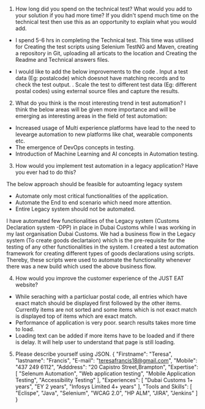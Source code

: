 1.	How long did you spend on the technical test? What would you add to your solution if you had more time? If you didn't spend much time on the technical test then use this as an opportunity to explain what you would add.

- I spend 5-6 hrs in completing the Technical test. This time was utilised for Creating the test scripts using Selenium TestNG and Maven, creating a repository in Git, uploading all articats to the location and Creating the Readme and Technical answers files.

- I would like to add the below improvements to the code
 . Input a test data (Eg: postalcode) which doesnot have matching records and to check the test output.
 . Scale the test to different test data (Eg: different postal codes) using external source files and capture the results.
  
2.	What do you think is the most interesting trend in test automation?
I think the below areas will be given more importance and will be emerging as interesting areas in the field of test automation:
- Increased usage of Multi experience platforms have lead to the need to levearge automation to new platforms like chat, wearable components etc.
- The emergence of DevOps concepts in testing.
- Introduction of Machine Learning and AI concepts in Automation testing.

3.	How would you implement test automation in a legacy application? Have you ever had to do this?

The below approach should be feasible for autoamting legacy system
- Automate only most critical functionalities of the application.
- Automate the End to end scenario which need more attention.
- Entire Legacy system should not be automated.

I have automated few functionalities of the Legacy system (Customs Declaration system -DPP) in place in Dubai Customs while I was working in my last organisation Dubai Customs. We had a business flow in the Legacy system (To create goods declartaion) which is the pre-requisite for the testing of any other functionalities in the system. I created a test automation framework for creating different types of goods declarations using scripts. Thereby, these scripts were used to automate the functionality whenever there was a new build which used the above business flow.

4.	How would you improve the customer experience of the JUST EAT website?

- While seraching with a particluar postal code, all entries which have exact match should be displayed first followed by the other items. Currently items are not sorted and some items which is not exact match is displayed top of items which are exact match.
- Performance of application is very poor. search results takes more time to load.
- Loading text can be added if more items have to be loaded and if there is delay. It will help user to understand that page is still loading.


5.	Please describe yourself using JSON.
{
  "Firstname": "Teresa",
  "lastname": "Francis",
  "E-mail": "teresafrancis18@gmail.com",
  "Mobile": "437 249 6112",
  "Adddress": "20 Capistro Street,Brampton",
  "Expertise": [
    "Selenum Automation",
    "Web application testing",
    "Mobile Application Testing",
    "Accessibility Testing"
  ],
  "Experiences": [
    "Dubai Customs 1+ years",
    "EY 2 years",
    "Infosys Limited 4+ years"
  ],
  "Tools and Skills": [
    "Eclispe",
    "Java",
    "Selenium",
    "WCAG 2.0",
    "HP ALM",
    "JIRA",
    "Jenkins"
  ]
}



